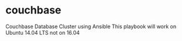 # couchbase
Couchbase Database Cluster using Ansible
This playbook will work on Ubuntu 14.04 LTS not on 16.04
